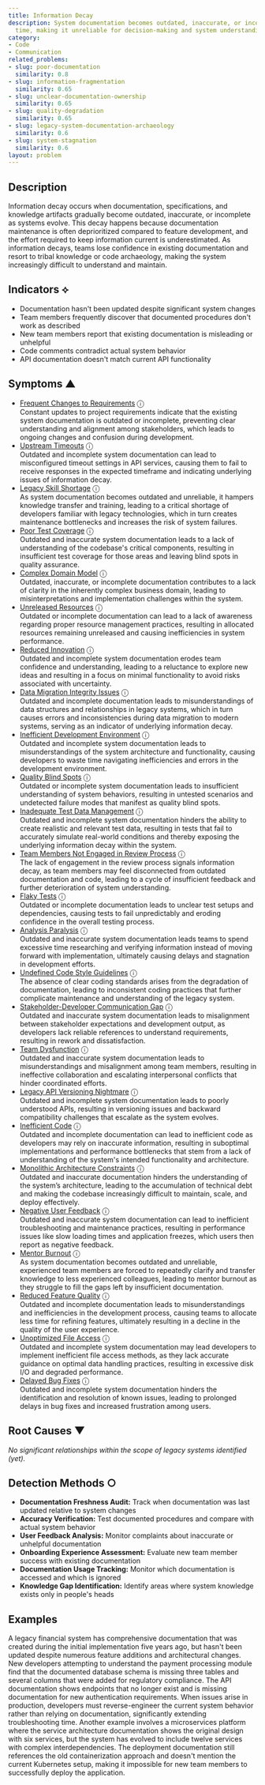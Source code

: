 ```yaml
---
title: Information Decay
description: System documentation becomes outdated, inaccurate, or incomplete over
  time, making it unreliable for decision-making and system understanding.
category:
- Code
- Communication
related_problems:
- slug: poor-documentation
  similarity: 0.8
- slug: information-fragmentation
  similarity: 0.65
- slug: unclear-documentation-ownership
  similarity: 0.65
- slug: quality-degradation
  similarity: 0.65
- slug: legacy-system-documentation-archaeology
  similarity: 0.6
- slug: system-stagnation
  similarity: 0.6
layout: problem
---
```


## Description

Information decay occurs when documentation, specifications, and knowledge artifacts gradually become outdated, inaccurate, or incomplete as systems evolve. This decay happens because documentation maintenance is often deprioritized compared to feature development, and the effort required to keep information current is underestimated. As information decays, teams lose confidence in existing documentation and resort to tribal knowledge or code archaeology, making the system increasingly difficult to understand and maintain.

## Indicators ⟡

- Documentation hasn't been updated despite significant system changes
- Team members frequently discover that documented procedures don't work as described
- New team members report that existing documentation is misleading or unhelpful
- Code comments contradict actual system behavior
- API documentation doesn't match current API functionality

## Symptoms ▲
- [Frequent Changes to Requirements](frequent-changes-to-requirements.md) <span class="info-tooltip" title="Confidence: 0.618, Strength: 0.828">ⓘ</span>
<br/>  Constant updates to project requirements indicate that the existing system documentation is outdated or incomplete, preventing clear understanding and alignment among stakeholders, which leads to ongoing changes and confusion during development.
- [Upstream Timeouts](upstream-timeouts.md) <span class="info-tooltip" title="Confidence: 0.611, Strength: 0.792">ⓘ</span>
<br/>  Outdated and incomplete system documentation can lead to misconfigured timeout settings in API services, causing them to fail to receive responses in the expected timeframe and indicating underlying issues of information decay.
- [Legacy Skill Shortage](legacy-skill-shortage.md) <span class="info-tooltip" title="Confidence: 0.568, Strength: 0.824">ⓘ</span>
<br/>  As system documentation becomes outdated and unreliable, it hampers knowledge transfer and training, leading to a critical shortage of developers familiar with legacy technologies, which in turn creates maintenance bottlenecks and increases the risk of system failures.
- [Poor Test Coverage](poor-test-coverage.md) <span class="info-tooltip" title="Confidence: 0.549, Strength: 0.773">ⓘ</span>
<br/>  Outdated and inaccurate system documentation leads to a lack of understanding of the codebase's critical components, resulting in insufficient test coverage for those areas and leaving blind spots in quality assurance.
- [Complex Domain Model](complex-domain-model.md) <span class="info-tooltip" title="Confidence: 0.471, Strength: 0.688">ⓘ</span>
<br/>  Outdated, inaccurate, or incomplete documentation contributes to a lack of clarity in the inherently complex business domain, leading to misinterpretations and implementation challenges within the system.
- [Unreleased Resources](unreleased-resources.md) <span class="info-tooltip" title="Confidence: 0.468, Strength: 0.716">ⓘ</span>
<br/>  Outdated or incomplete documentation can lead to a lack of awareness regarding proper resource management practices, resulting in allocated resources remaining unreleased and causing inefficiencies in system performance.
- [Reduced Innovation](reduced-innovation.md) <span class="info-tooltip" title="Confidence: 0.465, Strength: 0.853">ⓘ</span>
<br/>  Outdated and incomplete system documentation erodes team confidence and understanding, leading to a reluctance to explore new ideas and resulting in a focus on minimal functionality to avoid risks associated with uncertainty.
- [Data Migration Integrity Issues](data-migration-integrity-issues.md) <span class="info-tooltip" title="Confidence: 0.456, Strength: 0.768">ⓘ</span>
<br/>  Outdated and incomplete documentation leads to misunderstandings of data structures and relationships in legacy systems, which in turn causes errors and inconsistencies during data migration to modern systems, serving as an indicator of underlying information decay.
- [Inefficient Development Environment](inefficient-development-environment.md) <span class="info-tooltip" title="Confidence: 0.435, Strength: 0.786">ⓘ</span>
<br/>  Outdated and incomplete system documentation leads to misunderstandings of the system architecture and functionality, causing developers to waste time navigating inefficiencies and errors in the development environment.
- [Quality Blind Spots](quality-blind-spots.md) <span class="info-tooltip" title="Confidence: 0.399, Strength: 0.757">ⓘ</span>
<br/>  Outdated or incomplete system documentation leads to insufficient understanding of system behaviors, resulting in untested scenarios and undetected failure modes that manifest as quality blind spots.
- [Inadequate Test Data Management](inadequate-test-data-management.md) <span class="info-tooltip" title="Confidence: 0.392, Strength: 0.810">ⓘ</span>
<br/>  Outdated and incomplete system documentation hinders the ability to create realistic and relevant test data, resulting in tests that fail to accurately simulate real-world conditions and thereby exposing the underlying information decay within the system.
- [Team Members Not Engaged in Review Process](team-members-not-engaged-in-review-process.md) <span class="info-tooltip" title="Confidence: 0.391, Strength: 0.747">ⓘ</span>
<br/>  The lack of engagement in the review process signals information decay, as team members may feel disconnected from outdated documentation and code, leading to a cycle of insufficient feedback and further deterioration of system understanding.
- [Flaky Tests](flaky-tests.md) <span class="info-tooltip" title="Confidence: 0.382, Strength: 0.748">ⓘ</span>
<br/>  Outdated or incomplete documentation leads to unclear test setups and dependencies, causing tests to fail unpredictably and eroding confidence in the overall testing process.
- [Analysis Paralysis](analysis-paralysis.md) <span class="info-tooltip" title="Confidence: 0.380, Strength: 0.798">ⓘ</span>
<br/>  Outdated and inaccurate system documentation leads teams to spend excessive time researching and verifying information instead of moving forward with implementation, ultimately causing delays and stagnation in development efforts.
- [Undefined Code Style Guidelines](undefined-code-style-guidelines.md) <span class="info-tooltip" title="Confidence: 0.372, Strength: 0.660">ⓘ</span>
<br/>  The absence of clear coding standards arises from the degradation of documentation, leading to inconsistent coding practices that further complicate maintenance and understanding of the legacy system.
- [Stakeholder-Developer Communication Gap](stakeholder-developer-communication-gap.md) <span class="info-tooltip" title="Confidence: 0.344, Strength: 0.725">ⓘ</span>
<br/>  Outdated and inaccurate system documentation leads to misalignment between stakeholder expectations and development output, as developers lack reliable references to understand requirements, resulting in rework and dissatisfaction.
- [Team Dysfunction](team-dysfunction.md) <span class="info-tooltip" title="Confidence: 0.335, Strength: 0.763">ⓘ</span>
<br/>  Outdated and inaccurate system documentation leads to misunderstandings and misalignment among team members, resulting in ineffective collaboration and escalating interpersonal conflicts that hinder coordinated efforts.
- [Legacy API Versioning Nightmare](legacy-api-versioning-nightmare.md) <span class="info-tooltip" title="Confidence: 0.335, Strength: 0.792">ⓘ</span>
<br/>  Outdated and incomplete system documentation leads to poorly understood APIs, resulting in versioning issues and backward compatibility challenges that escalate as the system evolves.
- [Inefficient Code](inefficient-code.md) <span class="info-tooltip" title="Confidence: 0.330, Strength: 0.757">ⓘ</span>
<br/>  Outdated and incomplete documentation can lead to inefficient code as developers may rely on inaccurate information, resulting in suboptimal implementations and performance bottlenecks that stem from a lack of understanding of the system's intended functionality and architecture.
- [Monolithic Architecture Constraints](monolithic-architecture-constraints.md) <span class="info-tooltip" title="Confidence: 0.329, Strength: 0.713">ⓘ</span>
<br/>  Outdated and inaccurate documentation hinders the understanding of the system’s architecture, leading to the accumulation of technical debt and making the codebase increasingly difficult to maintain, scale, and deploy effectively.
- [Negative User Feedback](negative-user-feedback.md) <span class="info-tooltip" title="Confidence: 0.328, Strength: 0.785">ⓘ</span>
<br/>  Outdated and inaccurate system documentation can lead to inefficient troubleshooting and maintenance practices, resulting in performance issues like slow loading times and application freezes, which users then report as negative feedback.
- [Mentor Burnout](mentor-burnout.md) <span class="info-tooltip" title="Confidence: 0.322, Strength: 0.789">ⓘ</span>
<br/>  As system documentation becomes outdated and unreliable, experienced team members are forced to repeatedly clarify and transfer knowledge to less experienced colleagues, leading to mentor burnout as they struggle to fill the gaps left by insufficient documentation.
- [Reduced Feature Quality](reduced-feature-quality.md) <span class="info-tooltip" title="Confidence: 0.321, Strength: 0.814">ⓘ</span>
<br/>  Outdated and incomplete documentation leads to misunderstandings and inefficiencies in the development process, causing teams to allocate less time for refining features, ultimately resulting in a decline in the quality of the user experience.
- [Unoptimized File Access](unoptimized-file-access.md) <span class="info-tooltip" title="Confidence: 0.312, Strength: 0.779">ⓘ</span>
<br/>  Outdated and incomplete system documentation may lead developers to implement inefficient file access methods, as they lack accurate guidance on optimal data handling practices, resulting in excessive disk I/O and degraded performance.
- [Delayed Bug Fixes](delayed-bug-fixes.md) <span class="info-tooltip" title="Confidence: 0.311, Strength: 0.736">ⓘ</span>
<br/>  Outdated and incomplete system documentation hinders the identification and resolution of known issues, leading to prolonged delays in bug fixes and increased frustration among users.

## Root Causes ▼

*No significant relationships within the scope of legacy systems identified (yet).*

## Detection Methods ○

- **Documentation Freshness Audit:** Track when documentation was last updated relative to system changes
- **Accuracy Verification:** Test documented procedures and compare with actual system behavior
- **User Feedback Analysis:** Monitor complaints about inaccurate or unhelpful documentation
- **Onboarding Experience Assessment:** Evaluate new team member success with existing documentation
- **Documentation Usage Tracking:** Monitor which documentation is accessed and which is ignored
- **Knowledge Gap Identification:** Identify areas where system knowledge exists only in people's heads

## Examples

A legacy financial system has comprehensive documentation that was created during the initial implementation five years ago, but hasn't been updated despite numerous feature additions and architectural changes. New developers attempting to understand the payment processing module find that the documented database schema is missing three tables and several columns that were added for regulatory compliance. The API documentation shows endpoints that no longer exist and is missing documentation for new authentication requirements. When issues arise in production, developers must reverse-engineer the current system behavior rather than relying on documentation, significantly extending troubleshooting time. Another example involves a microservices platform where the service architecture documentation shows the original design with six services, but the system has evolved to include twelve services with complex interdependencies. The deployment documentation still references the old containerization approach and doesn't mention the current Kubernetes setup, making it impossible for new team members to successfully deploy the application.
